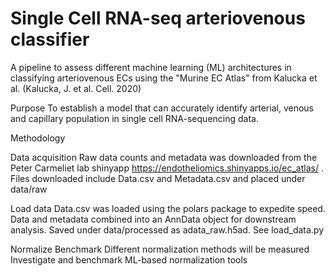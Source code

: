 # Single Cell RNA-seq arteriovenous classifier

A pipeline to assess different machine learning (ML) architectures in classifying arteriovenous ECs using the "Murine EC Atlas" from Kalucka et al. (Kalucka, J. et al. Cell. 2020)

Purpose
To establish a model that can accurately identify arterial, venous and capillary population in single cell RNA-sequencing data.

Methodology

Data acquisition
Raw data counts and metadata was downloaded from the Peter Carmeliet lab shinyapp https://endotheliomics.shinyapps.io/ec_atlas/ . Files downloaded include Data.csv and Metadata.csv and placed under data/raw

Load data
Data.csv was loaded using the polars package to expedite speed. Data and metadata combined into an AnnData object for downstream analysis. Saved under data/processed as adata_raw.h5ad. See load_data.py

Normalize Benchmark 
Different normalization methods will be measured 
Investigate and benchmark ML-based normalization tools







